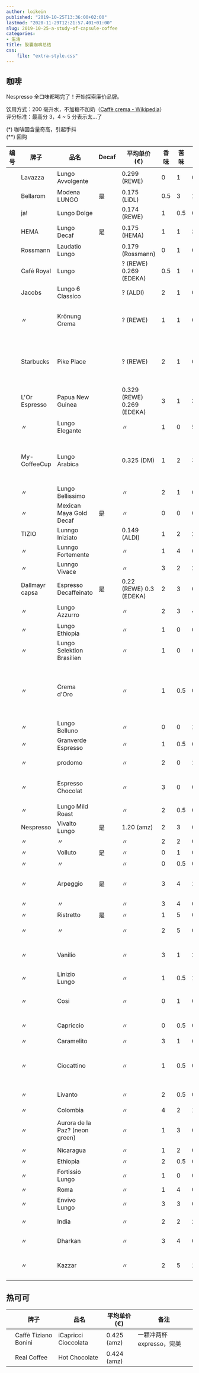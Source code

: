 ```yaml
---
author: loikein
published: "2019-10-25T13:36:00+02:00"
lastmod: "2020-11-29T12:21:57.401+01:00"
slug: 2019-10-25-a-study-of-capsule-coffee
categories:
- 生活
title: 胶囊咖啡总结
css:
    file: "extra-style.css"
---
```

## 咖啡

Nespresso 全口味都喝完了！开始探索廉价品牌。  

饮用方式：200 毫升水，不加糖不加奶（[Caffè crema -
Wikipedia](https://en.wikipedia.org/wiki/Caff%C3%A8_crema)）  
评分标准：最高分 3，4 ~ 5 分表示太…了  

(\*) 咖啡因含量奇高，引起手抖  
(\*\*) 回购  

| 编号 | 牌子           | 品名                            | Decaf | 平均单价 (€)                | 香味 | 苦味 | 酸味 | 甜味 | 备注                       |
|------|----------------|---------------------------------|-------|-----------------------------|------|------|------|------|----------------------------|
|      | Lavazza        | Lungo Avvolgente                |       | 0.299 (REWE)                | 0    | 1    | 0    | 0    | 没味道                     |
|      | Bellarom       | Modena LUNGO                    | 是    | 0.175 (LiDL)                | 0.5  | 3    | 1    | 0    |                            |
|      | ja!            | Lungo Dolge                     |       | 0.174 (REWE)                | 1    | 0.5  | 0    | 2    | (**)                       |
|      | HEMA           | Lungo Decaf                     | 是    | 0.175 (HEMA)                | 1    | 1    | 3    | 2    | 回味略酸                   |
|      | Rossmann       | Laudatio Lungo                  |       | 0.179 (Rossmann)            | 0    | 1    | 0    | 1    |                            |
|      | Café Royal     | Lungo                           |       | ? (REWE)  0.269 (EDEKA)     | 0.5  | 1    | 0    | 2    | 没啥味道                   |
|      | Jacobs         | Lungo 6 Classico                |       | ? (ALDI)                    | 2    | 1    | 0    | 1    | 爽口 (**)                  |
|      | 〃             | Krönung Crema                   |       | ? (REWE)                    | 1    | 1    | 0    | 2    | 跟 Lungo 6 没区别          |
|      | Starbucks      | Pike Place                      |       | ? (REWE)                    | 2    | 1    | 0.5  | 0    | 太贵了，  不如喝点别的     |
|      | L'Or Espresso  | Papua New Guinea                |       | 0.329 (REWE)  0.269 (EDEKA) | 3    | 1    | 3    | 3    | 回味甜甜的                 |
|      | 〃             | Lungo Elegante                  |       | 〃                          | 1    | 0    | 5    | 2    | 酸 死 我 了                |
|      | My-CoffeeCup   | Lungo Arabica                   |       | 0.325 (DM)                  | 1    | 2    | 3    | 3    | 越喝越好喝  水槽容易脏     |
|      | 〃             | Lungo Bellissimo                |       | 〃                          | 2    | 1    | 0    | 2    | 爽口                       |
|      | 〃             | Mexican Maya Gold Decaf         | 是    | 〃                          | 0    | 0    | 0.5  | 2    |                            |
|      | TIZIO          | Lunngo Iniziato                 |       | 0.149 (ALDI)                | 1    | 2    | 2    | 1    |                            |
|      | 〃             | Lunngo Fortemente               |       | 〃                          | 1    | 4    | 0    | 0.5  |                            |
|      | 〃             | Lunngo Vivace                   |       | 〃                          | 3    | 2    | 2    | 0    |                            |
|      | Dallmayr capsa | Espresso  Decaffeinato          | 是    | 0.22 (REWE)  0.3 (EDEKA)    | 2    | 3    | 0.5  | 0.5  | (**)                       |
|      | 〃             | Lungo Azzurro                   |       | 〃                          | 2    | 3    | 4    | 0    | 希望退款                   |
|      | 〃             | Lungo Ethiopia                  |       | 〃                          | 1    | 0    | 0.5  | 3    |                            |
|      | 〃             | Lungo Selektion Brasilien       |       | 〃                          | 1    | 0    | 0.5  | 1    | 没味道                     |
|      | 〃             | Crema d'Oro                     |       | 〃                          | 1    | 0.5  | 0.5  | 2    | 这个牌最好的  （很难买到） |
|      | 〃             | Lungo Belluno                   |       | 〃                          | 0    | 0    | 1    | 3    | 爽口                       |
|      | 〃             | Granverde Espresso              |       | 〃                          | 1    | 0.5  | 0    | 1    |                            |
|      | 〃             | prodomo                         |       | 〃                          | 2    | 0    | 1    | 1    | 没味道                     |
|      | 〃             | Espresso Chocolat               |       | 〃                          | 3    | 0    | 0    | 0    | 还是喝白水吧               |
|      | 〃             | Lungo Mild Roast                |       | 〃                          | 2    | 0.5  | 0    | 0.5  |                            |
|      | Nespresso      | Vivalto Lungo                   | 是    | 1.20 (amz)                  | 2    | 3    | 0.5  | 1    |                            |
|      | 〃             | 〃                              |       | 〃                          | 2    | 2    | 0    | 1    |                            |
|      | 〃             | Volluto                         | 是    | 〃                          | 0    | 1    | 0.5  | 3    | 好喝                       |
|      | 〃             | 〃                              |       | 〃                          | 0    | 0.5  | 0    | 3    | (*)                        |
|      | 〃             | Arpeggio                        | 是    | 〃                          | 3    | 4    | 1    | 0    | 像ファミマ                 |
|      | 〃             | 〃                              |       | 〃                          | 3    | 4    | 0    | 0    |                            |
|      | 〃             | Ristretto                       | 是    | 〃                          | 1    | 5    | 0    | 1    |                            |
|      | 〃             | 〃                              |       | 〃                          | 2    | 5    | 0    | 0    | 苦了又苦                   |
|      | 〃             | Vanilio                         |       | 〃                          | 3    | 1    | 2    | 3    | 香味像奶泡                 |
|      | 〃             | Linizio Lungo                   |       | 〃                          | 1    | 0.5  | 1    | 1    | 爽口                       |
|      | 〃             | Cosi                            |       | 〃                          | 0    | 1    | 0.5  | 0.5  | 特浓应该好喝               |
|      | 〃             | Capriccio                       |       | 〃                          | 0    | 0.5  | 0.5  | 0    | 像セブン                   |
|      | 〃             | Caramelito                      |       | 〃                          | 3    | 1    | 0    | 0.5  | 很香                       |
|      | 〃             | Ciocattino                      |       | 〃                          | 1    | 0.5  | 0.5  | 0    | 无法言喻的难喝             |
|      | 〃             | Livanto                         |       | 〃                          | 2    | 0.5  | 0.5  | 2    | 有点腻 (*)                 |
|      | 〃             | Colombia                        |       | 〃                          | 4    | 2    | 1    | 2    | 好喝                       |
|      | 〃             | Aurora de la Paz?  (neon green) |       | 〃                          | 1    | 3    | 0.5  | 1    | 有趣但不了                 |
|      | 〃             | Nicaragua                       |       | 〃                          | 1    | 2    | 0    | 2    |                            |
|      | 〃             | Ethiopia                        |       | 〃                          | 2    | 0.5  | 0.5  | 2    |                            |
|      | 〃             | Fortissio Lungo                 |       | 〃                          | 1    | 0    | 0    | 3    | 好喝                       |
|      | 〃             | Roma                            |       | 〃                          | 1    | 4    | 0    | 0    |                            |
|      | 〃             | Envivo Lungo                    |       | 〃                          | 3    | 3    | 0.5  | 0.5  |                            |
|      | 〃             | India                           |       | 〃                          | 2    | 2    | 2    | 1    | 好喝 (*)                   |
|      | 〃             | Dharkan                         |       | 〃                          | 3    | 4    | 0.5  | 0    | 有股怪味                   |
|      | 〃             | Kazzar                          |       | 〃                          | 2    | 5    | 1    | 2    | 奶泡特别苦                 |
  

## 热可可

|   | 牌子                 | 品名                 | 平均单价 (€) | 备注                      |
|---|----------------------|----------------------|--------------|---------------------------|
|   | Caffè Tiziano Bonini | iCapricci Cioccolata | 0.425 (amz)  | 一颗冲两杯 expresso，完美 |
|   | Real Coffee          | Hot Chocolate        | 0.424 (amz)  |                           |
